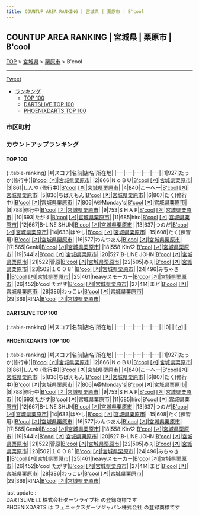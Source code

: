 ```yaml
---
title: COUNTUP AREA RANKING | 宮城県 | 栗原市 | B'cool
---
```

## COUNTUP AREA RANKING | 宮城県 | 栗原市 | B'cool

[TOP](/darts/rank/) > [宮城県](/darts/rank/宮城県/) > [栗原市](/darts/rank/宮城県/栗原市/) > B'cool

___

<a href="https://twitter.com/share?ref_src=twsrc%5Etfw" data-text="COUNTUP AREA RANKING | 宮城県栗原市B'cool" class="twitter-share-button" data-hashtags="DARTSLIVE,PHOENIXDARTS,darts,ダーツ" data-show-count="false">Tweet</a>

* [ランキング](#カウントアップランキング)
    * [TOP 100](#top-100)
    * [DARTSLIVE TOP 100](#dartslive-top-100)
    * [PHOENIXDARTS TOP 100](#phoenixdarts-top-100)

### 市区町村

<ul>

</ul>

### カウントアップランキング

#### TOP 100



{:.table-ranking}
|#|スコア|名前|店名|所在地|
|---|---|---|---|---|
|1|927|<span class="rank-name-pd">たっか(修行中)</span>|<a href="/darts/rank/shops/9002.html">B'cool</a> <a href="https://vs.phoenixdarts.com/jp/shop/shopDetailInfo/s_9002?s_seq=9002">[↗]</a>|<a href="/darts/rank/宮城県/栗原市">宮城県栗原市</a>|
|2|866|<span class="rank-name-pd">ＮｏＢＵ</span>|<a href="/darts/rank/shops/9002.html">B'cool</a> <a href="https://vs.phoenixdarts.com/jp/shop/shopDetailInfo/s_9002?s_seq=9002">[↗]</a>|<a href="/darts/rank/宮城県/栗原市">宮城県栗原市</a>|
|3|861|<span class="rank-name-pd">しんや  (修行中)</span>|<a href="/darts/rank/shops/9002.html">B'cool</a> <a href="https://vs.phoenixdarts.com/jp/shop/shopDetailInfo/s_9002?s_seq=9002">[↗]</a>|<a href="/darts/rank/宮城県/栗原市">宮城県栗原市</a>|
|4|840|<span class="rank-name-pd">こーへー</span>|<a href="/darts/rank/shops/9002.html">B'cool</a> <a href="https://vs.phoenixdarts.com/jp/shop/shopDetailInfo/s_9002?s_seq=9002">[↗]</a>|<a href="/darts/rank/宮城県/栗原市">宮城県栗原市</a>|
|5|836|<span class="rank-name-pd">ちばえもん</span>|<a href="/darts/rank/shops/9002.html">B'cool</a> <a href="https://vs.phoenixdarts.com/jp/shop/shopDetailInfo/s_9002?s_seq=9002">[↗]</a>|<a href="/darts/rank/宮城県/栗原市">宮城県栗原市</a>|
|6|807|<span class="rank-name-pd">たく(修行中)</span>|<a href="/darts/rank/shops/9002.html">B'cool</a> <a href="https://vs.phoenixdarts.com/jp/shop/shopDetailInfo/s_9002?s_seq=9002">[↗]</a>|<a href="/darts/rank/宮城県/栗原市">宮城県栗原市</a>|
|7|806|<span class="rank-name-pd">A@Monday&#x27;s</span>|<a href="/darts/rank/shops/9002.html">B'cool</a> <a href="https://vs.phoenixdarts.com/jp/shop/shopDetailInfo/s_9002?s_seq=9002">[↗]</a>|<a href="/darts/rank/宮城県/栗原市">宮城県栗原市</a>|
|8|788|<span class="rank-name-pd">修行中</span>|<a href="/darts/rank/shops/9002.html">B'cool</a> <a href="https://vs.phoenixdarts.com/jp/shop/shopDetailInfo/s_9002?s_seq=9002">[↗]</a>|<a href="/darts/rank/宮城県/栗原市">宮城県栗原市</a>|
|9|753|<span class="rank-name-pd">S H A P</span>|<a href="/darts/rank/shops/9002.html">B'cool</a> <a href="https://vs.phoenixdarts.com/jp/shop/shopDetailInfo/s_9002?s_seq=9002">[↗]</a>|<a href="/darts/rank/宮城県/栗原市">宮城県栗原市</a>|
|10|693|<span class="rank-name-pd">たがす</span>|<a href="/darts/rank/shops/9002.html">B'cool</a> <a href="https://vs.phoenixdarts.com/jp/shop/shopDetailInfo/s_9002?s_seq=9002">[↗]</a>|<a href="/darts/rank/宮城県/栗原市">宮城県栗原市</a>|
|11|685|<span class="rank-name-pd">hiro</span>|<a href="/darts/rank/shops/9002.html">B'cool</a> <a href="https://vs.phoenixdarts.com/jp/shop/shopDetailInfo/s_9002?s_seq=9002">[↗]</a>|<a href="/darts/rank/宮城県/栗原市">宮城県栗原市</a>|
|12|667|<span class="rank-name-pd">B-LINE SHUN</span>|<a href="/darts/rank/shops/9002.html">B'cool</a> <a href="https://vs.phoenixdarts.com/jp/shop/shopDetailInfo/s_9002?s_seq=9002">[↗]</a>|<a href="/darts/rank/宮城県/栗原市">宮城県栗原市</a>|
|13|637|<span class="rank-name-pd">つのだ</span>|<a href="/darts/rank/shops/9002.html">B'cool</a> <a href="https://vs.phoenixdarts.com/jp/shop/shopDetailInfo/s_9002?s_seq=9002">[↗]</a>|<a href="/darts/rank/宮城県/栗原市">宮城県栗原市</a>|
|14|633|<span class="rank-name-pd">はやし</span>|<a href="/darts/rank/shops/9002.html">B'cool</a> <a href="https://vs.phoenixdarts.com/jp/shop/shopDetailInfo/s_9002?s_seq=9002">[↗]</a>|<a href="/darts/rank/宮城県/栗原市">宮城県栗原市</a>|
|15|608|<span class="rank-name-pd">たく(練習用)</span>|<a href="/darts/rank/shops/9002.html">B'cool</a> <a href="https://vs.phoenixdarts.com/jp/shop/shopDetailInfo/s_9002?s_seq=9002">[↗]</a>|<a href="/darts/rank/宮城県/栗原市">宮城県栗原市</a>|
|16|577|<span class="rank-name-pd">わんつあん</span>|<a href="/darts/rank/shops/9002.html">B'cool</a> <a href="https://vs.phoenixdarts.com/jp/shop/shopDetailInfo/s_9002?s_seq=9002">[↗]</a>|<a href="/darts/rank/宮城県/栗原市">宮城県栗原市</a>|
|17|565|<span class="rank-name-pd">Genki</span>|<a href="/darts/rank/shops/9002.html">B'cool</a> <a href="https://vs.phoenixdarts.com/jp/shop/shopDetailInfo/s_9002?s_seq=9002">[↗]</a>|<a href="/darts/rank/宮城県/栗原市">宮城県栗原市</a>|
|18|558|<span class="rank-name-pd">Kin♡</span>|<a href="/darts/rank/shops/9002.html">B'cool</a> <a href="https://vs.phoenixdarts.com/jp/shop/shopDetailInfo/s_9002?s_seq=9002">[↗]</a>|<a href="/darts/rank/宮城県/栗原市">宮城県栗原市</a>|
|19|544|<span class="rank-name-pd">a</span>|<a href="/darts/rank/shops/9002.html">B'cool</a> <a href="https://vs.phoenixdarts.com/jp/shop/shopDetailInfo/s_9002?s_seq=9002">[↗]</a>|<a href="/darts/rank/宮城県/栗原市">宮城県栗原市</a>|
|20|527|<span class="rank-name-pd">B-LINE JOHN</span>|<a href="/darts/rank/shops/9002.html">B'cool</a> <a href="https://vs.phoenixdarts.com/jp/shop/shopDetailInfo/s_9002?s_seq=9002">[↗]</a>|<a href="/darts/rank/宮城県/栗原市">宮城県栗原市</a>|
|21|522|<span class="rank-name-pd">菅原</span>|<a href="/darts/rank/shops/9002.html">B'cool</a> <a href="https://vs.phoenixdarts.com/jp/shop/shopDetailInfo/s_9002?s_seq=9002">[↗]</a>|<a href="/darts/rank/宮城県/栗原市">宮城県栗原市</a>|
|22|505|<span class="rank-name-pd">めぇ</span>|<a href="/darts/rank/shops/9002.html">B'cool</a> <a href="https://vs.phoenixdarts.com/jp/shop/shopDetailInfo/s_9002?s_seq=9002">[↗]</a>|<a href="/darts/rank/宮城県/栗原市">宮城県栗原市</a>|
|23|502|<span class="rank-name-pd">１００８ﾞ</span>|<a href="/darts/rank/shops/9002.html">B'cool</a> <a href="https://vs.phoenixdarts.com/jp/shop/shopDetailInfo/s_9002?s_seq=9002">[↗]</a>|<a href="/darts/rank/宮城県/栗原市">宮城県栗原市</a>|
|24|496|<span class="rank-name-pd">みちゃき🫶</span>|<a href="/darts/rank/shops/9002.html">B'cool</a> <a href="https://vs.phoenixdarts.com/jp/shop/shopDetailInfo/s_9002?s_seq=9002">[↗]</a>|<a href="/darts/rank/宮城県/栗原市">宮城県栗原市</a>|
|25|461|<span class="rank-name-pd">heavyスモーカー</span>|<a href="/darts/rank/shops/9002.html">B'cool</a> <a href="https://vs.phoenixdarts.com/jp/shop/shopDetailInfo/s_9002?s_seq=9002">[↗]</a>|<a href="/darts/rank/宮城県/栗原市">宮城県栗原市</a>|
|26|452|<span class="rank-name-pd">b′cool たがす</span>|<a href="/darts/rank/shops/9002.html">B'cool</a> <a href="https://vs.phoenixdarts.com/jp/shop/shopDetailInfo/s_9002?s_seq=9002">[↗]</a>|<a href="/darts/rank/宮城県/栗原市">宮城県栗原市</a>|
|27|414|<span class="rank-name-pd">まど</span>|<a href="/darts/rank/shops/9002.html">B'cool</a> <a href="https://vs.phoenixdarts.com/jp/shop/shopDetailInfo/s_9002?s_seq=9002">[↗]</a>|<a href="/darts/rank/宮城県/栗原市">宮城県栗原市</a>|
|28|386|<span class="rank-name-pd">わっこい</span>|<a href="/darts/rank/shops/9002.html">B'cool</a> <a href="https://vs.phoenixdarts.com/jp/shop/shopDetailInfo/s_9002?s_seq=9002">[↗]</a>|<a href="/darts/rank/宮城県/栗原市">宮城県栗原市</a>|
|29|369|<span class="rank-name-pd">RINA</span>|<a href="/darts/rank/shops/9002.html">B'cool</a> <a href="https://vs.phoenixdarts.com/jp/shop/shopDetailInfo/s_9002?s_seq=9002">[↗]</a>|<a href="/darts/rank/宮城県/栗原市">宮城県栗原市</a>|


#### DARTSLIVE TOP 100



{:.table-ranking}
|#|スコア|名前|店名|所在地|
|---|---|---|---|---|
||0|<span class="rank-name-dl"> </span>|<a href="/darts/rank/shops/.html"></a> <a href="">[↗]</a>|<a href="/darts/rank//"></a>|


#### PHOENIXDARTS TOP 100



{:.table-ranking}
|#|スコア|名前|店名|所在地|
|---|---|---|---|---|
|1|927|<span class="rank-name-pd">たっか(修行中)</span>|<a href="/darts/rank/shops/9002.html">B'cool</a> <a href="https://vs.phoenixdarts.com/jp/shop/shopDetailInfo/s_9002?s_seq=9002">[↗]</a>|<a href="/darts/rank/宮城県/栗原市">宮城県栗原市</a>|
|2|866|<span class="rank-name-pd">ＮｏＢＵ</span>|<a href="/darts/rank/shops/9002.html">B'cool</a> <a href="https://vs.phoenixdarts.com/jp/shop/shopDetailInfo/s_9002?s_seq=9002">[↗]</a>|<a href="/darts/rank/宮城県/栗原市">宮城県栗原市</a>|
|3|861|<span class="rank-name-pd">しんや  (修行中)</span>|<a href="/darts/rank/shops/9002.html">B'cool</a> <a href="https://vs.phoenixdarts.com/jp/shop/shopDetailInfo/s_9002?s_seq=9002">[↗]</a>|<a href="/darts/rank/宮城県/栗原市">宮城県栗原市</a>|
|4|840|<span class="rank-name-pd">こーへー</span>|<a href="/darts/rank/shops/9002.html">B'cool</a> <a href="https://vs.phoenixdarts.com/jp/shop/shopDetailInfo/s_9002?s_seq=9002">[↗]</a>|<a href="/darts/rank/宮城県/栗原市">宮城県栗原市</a>|
|5|836|<span class="rank-name-pd">ちばえもん</span>|<a href="/darts/rank/shops/9002.html">B'cool</a> <a href="https://vs.phoenixdarts.com/jp/shop/shopDetailInfo/s_9002?s_seq=9002">[↗]</a>|<a href="/darts/rank/宮城県/栗原市">宮城県栗原市</a>|
|6|807|<span class="rank-name-pd">たく(修行中)</span>|<a href="/darts/rank/shops/9002.html">B'cool</a> <a href="https://vs.phoenixdarts.com/jp/shop/shopDetailInfo/s_9002?s_seq=9002">[↗]</a>|<a href="/darts/rank/宮城県/栗原市">宮城県栗原市</a>|
|7|806|<span class="rank-name-pd">A@Monday&#x27;s</span>|<a href="/darts/rank/shops/9002.html">B'cool</a> <a href="https://vs.phoenixdarts.com/jp/shop/shopDetailInfo/s_9002?s_seq=9002">[↗]</a>|<a href="/darts/rank/宮城県/栗原市">宮城県栗原市</a>|
|8|788|<span class="rank-name-pd">修行中</span>|<a href="/darts/rank/shops/9002.html">B'cool</a> <a href="https://vs.phoenixdarts.com/jp/shop/shopDetailInfo/s_9002?s_seq=9002">[↗]</a>|<a href="/darts/rank/宮城県/栗原市">宮城県栗原市</a>|
|9|753|<span class="rank-name-pd">S H A P</span>|<a href="/darts/rank/shops/9002.html">B'cool</a> <a href="https://vs.phoenixdarts.com/jp/shop/shopDetailInfo/s_9002?s_seq=9002">[↗]</a>|<a href="/darts/rank/宮城県/栗原市">宮城県栗原市</a>|
|10|693|<span class="rank-name-pd">たがす</span>|<a href="/darts/rank/shops/9002.html">B'cool</a> <a href="https://vs.phoenixdarts.com/jp/shop/shopDetailInfo/s_9002?s_seq=9002">[↗]</a>|<a href="/darts/rank/宮城県/栗原市">宮城県栗原市</a>|
|11|685|<span class="rank-name-pd">hiro</span>|<a href="/darts/rank/shops/9002.html">B'cool</a> <a href="https://vs.phoenixdarts.com/jp/shop/shopDetailInfo/s_9002?s_seq=9002">[↗]</a>|<a href="/darts/rank/宮城県/栗原市">宮城県栗原市</a>|
|12|667|<span class="rank-name-pd">B-LINE SHUN</span>|<a href="/darts/rank/shops/9002.html">B'cool</a> <a href="https://vs.phoenixdarts.com/jp/shop/shopDetailInfo/s_9002?s_seq=9002">[↗]</a>|<a href="/darts/rank/宮城県/栗原市">宮城県栗原市</a>|
|13|637|<span class="rank-name-pd">つのだ</span>|<a href="/darts/rank/shops/9002.html">B'cool</a> <a href="https://vs.phoenixdarts.com/jp/shop/shopDetailInfo/s_9002?s_seq=9002">[↗]</a>|<a href="/darts/rank/宮城県/栗原市">宮城県栗原市</a>|
|14|633|<span class="rank-name-pd">はやし</span>|<a href="/darts/rank/shops/9002.html">B'cool</a> <a href="https://vs.phoenixdarts.com/jp/shop/shopDetailInfo/s_9002?s_seq=9002">[↗]</a>|<a href="/darts/rank/宮城県/栗原市">宮城県栗原市</a>|
|15|608|<span class="rank-name-pd">たく(練習用)</span>|<a href="/darts/rank/shops/9002.html">B'cool</a> <a href="https://vs.phoenixdarts.com/jp/shop/shopDetailInfo/s_9002?s_seq=9002">[↗]</a>|<a href="/darts/rank/宮城県/栗原市">宮城県栗原市</a>|
|16|577|<span class="rank-name-pd">わんつあん</span>|<a href="/darts/rank/shops/9002.html">B'cool</a> <a href="https://vs.phoenixdarts.com/jp/shop/shopDetailInfo/s_9002?s_seq=9002">[↗]</a>|<a href="/darts/rank/宮城県/栗原市">宮城県栗原市</a>|
|17|565|<span class="rank-name-pd">Genki</span>|<a href="/darts/rank/shops/9002.html">B'cool</a> <a href="https://vs.phoenixdarts.com/jp/shop/shopDetailInfo/s_9002?s_seq=9002">[↗]</a>|<a href="/darts/rank/宮城県/栗原市">宮城県栗原市</a>|
|18|558|<span class="rank-name-pd">Kin♡</span>|<a href="/darts/rank/shops/9002.html">B'cool</a> <a href="https://vs.phoenixdarts.com/jp/shop/shopDetailInfo/s_9002?s_seq=9002">[↗]</a>|<a href="/darts/rank/宮城県/栗原市">宮城県栗原市</a>|
|19|544|<span class="rank-name-pd">a</span>|<a href="/darts/rank/shops/9002.html">B'cool</a> <a href="https://vs.phoenixdarts.com/jp/shop/shopDetailInfo/s_9002?s_seq=9002">[↗]</a>|<a href="/darts/rank/宮城県/栗原市">宮城県栗原市</a>|
|20|527|<span class="rank-name-pd">B-LINE JOHN</span>|<a href="/darts/rank/shops/9002.html">B'cool</a> <a href="https://vs.phoenixdarts.com/jp/shop/shopDetailInfo/s_9002?s_seq=9002">[↗]</a>|<a href="/darts/rank/宮城県/栗原市">宮城県栗原市</a>|
|21|522|<span class="rank-name-pd">菅原</span>|<a href="/darts/rank/shops/9002.html">B'cool</a> <a href="https://vs.phoenixdarts.com/jp/shop/shopDetailInfo/s_9002?s_seq=9002">[↗]</a>|<a href="/darts/rank/宮城県/栗原市">宮城県栗原市</a>|
|22|505|<span class="rank-name-pd">めぇ</span>|<a href="/darts/rank/shops/9002.html">B'cool</a> <a href="https://vs.phoenixdarts.com/jp/shop/shopDetailInfo/s_9002?s_seq=9002">[↗]</a>|<a href="/darts/rank/宮城県/栗原市">宮城県栗原市</a>|
|23|502|<span class="rank-name-pd">１００８ﾞ</span>|<a href="/darts/rank/shops/9002.html">B'cool</a> <a href="https://vs.phoenixdarts.com/jp/shop/shopDetailInfo/s_9002?s_seq=9002">[↗]</a>|<a href="/darts/rank/宮城県/栗原市">宮城県栗原市</a>|
|24|496|<span class="rank-name-pd">みちゃき🫶</span>|<a href="/darts/rank/shops/9002.html">B'cool</a> <a href="https://vs.phoenixdarts.com/jp/shop/shopDetailInfo/s_9002?s_seq=9002">[↗]</a>|<a href="/darts/rank/宮城県/栗原市">宮城県栗原市</a>|
|25|461|<span class="rank-name-pd">heavyスモーカー</span>|<a href="/darts/rank/shops/9002.html">B'cool</a> <a href="https://vs.phoenixdarts.com/jp/shop/shopDetailInfo/s_9002?s_seq=9002">[↗]</a>|<a href="/darts/rank/宮城県/栗原市">宮城県栗原市</a>|
|26|452|<span class="rank-name-pd">b′cool たがす</span>|<a href="/darts/rank/shops/9002.html">B'cool</a> <a href="https://vs.phoenixdarts.com/jp/shop/shopDetailInfo/s_9002?s_seq=9002">[↗]</a>|<a href="/darts/rank/宮城県/栗原市">宮城県栗原市</a>|
|27|414|<span class="rank-name-pd">まど</span>|<a href="/darts/rank/shops/9002.html">B'cool</a> <a href="https://vs.phoenixdarts.com/jp/shop/shopDetailInfo/s_9002?s_seq=9002">[↗]</a>|<a href="/darts/rank/宮城県/栗原市">宮城県栗原市</a>|
|28|386|<span class="rank-name-pd">わっこい</span>|<a href="/darts/rank/shops/9002.html">B'cool</a> <a href="https://vs.phoenixdarts.com/jp/shop/shopDetailInfo/s_9002?s_seq=9002">[↗]</a>|<a href="/darts/rank/宮城県/栗原市">宮城県栗原市</a>|
|29|369|<span class="rank-name-pd">RINA</span>|<a href="/darts/rank/shops/9002.html">B'cool</a> <a href="https://vs.phoenixdarts.com/jp/shop/shopDetailInfo/s_9002?s_seq=9002">[↗]</a>|<a href="/darts/rank/宮城県/栗原市">宮城県栗原市</a>|


<div class="footer border-top border-gray-light mt-5 pt-3 text-right text-gray">
    last update : <span style="font-weight: italic" id="foot_last_modified"></span><br />
    DARTSLIVE は 株式会社ダーツライブ社 の登録商標です<br />
    PHOENIXDARTS は フェニックスダーツジャパン株式会社 の登録商標です<br />
</div>

<script src="https://cdnjs.cloudflare.com/ajax/libs/jquery.tablesorter/2.31.3/js/jquery.tablesorter.min.js" integrity="sha512-qzgd5cYSZcosqpzpn7zF2ZId8f/8CHmFKZ8j7mU4OUXTNRd5g+ZHBPsgKEwoqxCtdQvExE5LprwwPAgoicguNg==" crossorigin="anonymous" referrerpolicy="no-referrer"></script>
<link rel="stylesheet" href="https://cdnjs.cloudflare.com/ajax/libs/jquery.tablesorter/2.31.3/css/theme.default.min.css" integrity="sha512-wghhOJkjQX0Lh3NSWvNKeZ0ZpNn+SPVXX1Qyc9OCaogADktxrBiBdKGDoqVUOyhStvMBmJQ8ZdMHiR3wuEq8+w==" crossorigin="anonymous" referrerpolicy="no-referrer" />
<script>
$(function() {
    $(".table-ranking").tablesorter({sortList:[[0, 0]]});
    $("#foot_last_modified").text(formatDate(new Date(document.lastModified), 'yyyy-MM-dd HH:mm:ss'));
});
</script>

<script async src="https://platform.twitter.com/widgets.js" charset="utf-8"></script>